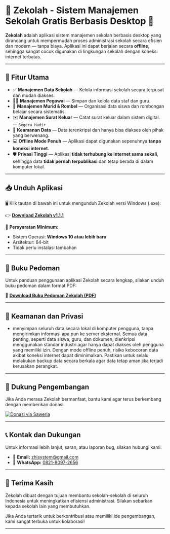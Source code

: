 # 🌟 Zekolah - Sistem Manajemen Sekolah Gratis Berbasis Desktop 🌟

**Zekolah** adalah aplikasi sistem manajemen sekolah berbasis desktop yang dirancang untuk mempermudah proses administrasi sekolah secara efisien dan modern — tanpa biaya. Aplikasi ini dapat berjalan secara **offline**, sehingga sangat cocok digunakan di lingkungan sekolah dengan koneksi internet terbatas.

---

## 🎯 Fitur Utama

- ✅ **Manajemen Data Sekolah** — Kelola informasi sekolah secara terpusat dan mudah diakses.
- 👨‍🏫 **Manajemen Pegawai** — Simpan dan kelola data staf dan guru.
- 🧒 **Manajemen Murid & Rombel** — Organisasi data siswa dan rombongan belajar secara sistematis.
- ✉️ **Manajemen Surat Keluar** — Catat surat keluar dalam sistem digital. — `Segera Hadir`
- 🔐 **Keamanan Data** — Data terenkripsi dan hanya bisa diakses oleh pihak yang berwenang.
- 💻 **Offline Mode Penuh** — Aplikasi dapat digunakan sepenuhnya **tanpa koneksi internet**.
- 🛡️ **Privasi Tinggi** — Aplikasi **tidak terhubung ke internet sama sekali**, sehingga data **tidak pernah terpublikasi** dan tetap berada di dalam komputer lokal.

---

## 📥 Unduh Aplikasi

🖥️ Klik tautan di bawah ini untuk mengunduh Zekolah versi Windows (.exe):

👉 [**Download Zekolah v1.1.1**](https://drive.google.com/file/d/1CTUjHC--p0a4YnX7N1E8Jgd5iu6Iu9jy/view?usp=drive_link)

📌 **Persyaratan Minimum:**

- Sistem Operasi: **Windows 10 atau lebih baru**
- Arsitektur: 64-bit
- Tidak perlu instalasi tambahan

---

## 📘 Buku Pedoman

Untuk panduan penggunaan aplikasi Zekolah secara lengkap, silakan unduh buku pedoman dalam format PDF:

📄 [**Download Buku Pedoman Zekolah (PDF)**](https://drive.google.com/file/d/1I4DAnm85GkVSRB3a4Vvc8nQjk5yrJUwA/view?usp=sharing)

---

## 🔐 Keamanan dan Privasi

- menyimpan seluruh data secara lokal di komputer pengguna, tanpa mengirimkan informasi apa pun ke server eksternal. Semua data penting, seperti data siswa, guru, dan dokumen, dienkripsi menggunakan standar industri agar hanya dapat diakses oleh pengguna yang memiliki izin. Dengan mode offline penuh, risiko kebocoran data akibat koneksi internet dapat diminimalkan. Pastikan untuk selalu melakukan backup data secara berkala agar data tetap aman jika terjadi kerusakan perangkat.

---

## 💖 Dukung Pengembangan

Jika Anda merasa Zekolah bermanfaat, bantu kami agar terus berkembang dengan memberikan donasi:

[![Donasi via Saweria](https://img.shields.io/badge/Donasi-Saweria-orange?style=for-the-badge&logo=buymeacoffee)](https://saweria.co/zhisys)

---

## 📞 Kontak dan Dukungan

Untuk informasi lebih lanjut, saran, atau laporan bug, silakan hubungi kami:

- 📧 **Email:** [zhisystem@gmail.com](mailto:zhisystem@gmail.com)
- 📱 **WhatsApp:** [0821-8097-2656](https://wa.me/6282180972656)

---

## 🙌 Terima Kasih

Zekolah dibuat dengan tujuan membantu sekolah-sekolah di seluruh Indonesia untuk meningkatkan efisiensi administrasi. Silakan sebarkan kepada sekolah lain yang membutuhkan.

Jika Anda tertarik untuk berkontribusi atau memiliki ide pengembangan, kami sangat terbuka untuk kolaborasi!

---
